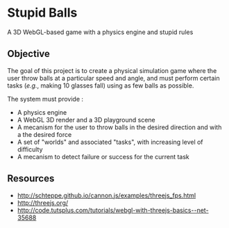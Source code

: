 # Stupid Balls

A 3D WebGL-based game with a physics engine and stupid rules

## Objective

The goal of this project is to create a physical simulation game where the user throw balls at a particular speed and angle,
and must perform certain tasks (_e.g._, making 10 glasses fall) using as few balls as possible. 

The system must provide :
* A physics engine
* A WebGL 3D render and a 3D playground scene
* A mecanism for the user to throw balls in the desired direction and with a the desired force
* A set of "worlds" and associated "tasks", with increasing level of difficulty
* A mecanism to detect failure or success for the current task


## Resources

* http://schteppe.github.io/cannon.js/examples/threejs_fps.html
* http://threejs.org/
* http://code.tutsplus.com/tutorials/webgl-with-threejs-basics--net-35688
